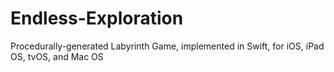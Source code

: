 # Endless-Exploration
Procedurally-generated Labyrinth Game, implemented in Swift, for iOS, iPad OS, tvOS, and Mac OS
